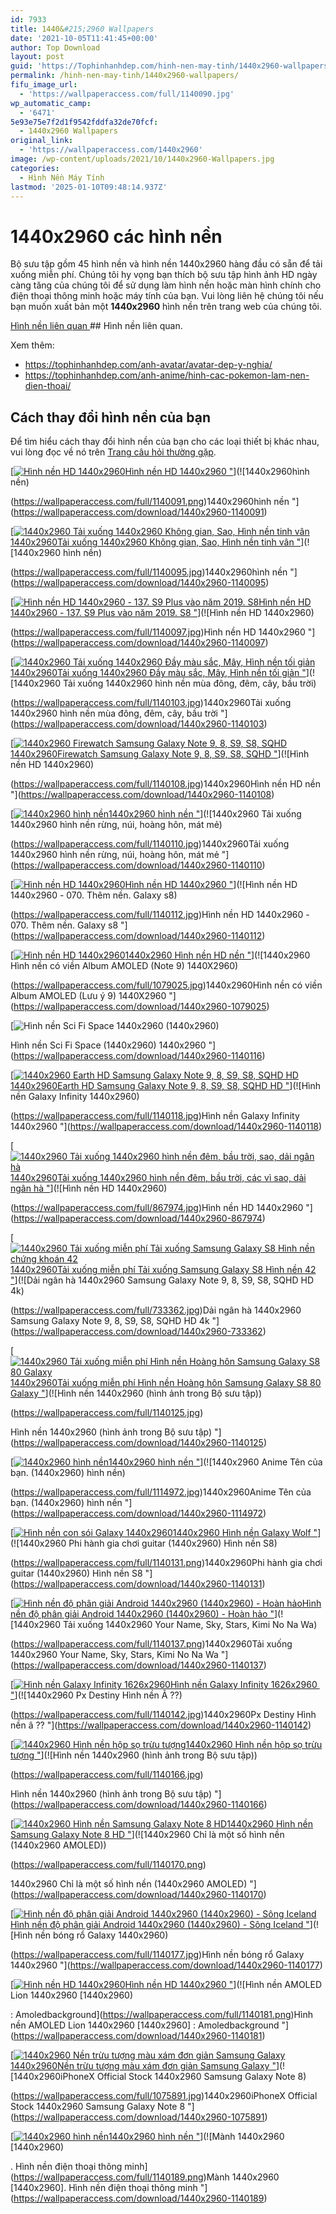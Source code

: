 ```yaml
---
id: 7933
title: 1440&#215;2960 Wallpapers
date: '2021-10-05T11:41:45+00:00'
author: Top Download
layout: post
guid: 'https://Tophinhanhdep.com/hinh-nen-may-tinh/1440x2960-wallpapers/'
permalink: /hinh-nen-may-tinh/1440x2960-wallpapers/
fifu_image_url:
  - 'https://wallpaperaccess.com/full/1140090.jpg'
wp_automatic_camp:
  - '6471'
5e93e75e7f2d1f9542fddfa32de70fcf:
  - 1440x2960 Wallpapers
original_link:
  - 'https://wallpaperaccess.com/1440x2960'
image: /wp-content/uploads/2021/10/1440x2960-Wallpapers.jpg
categories:
  - Hình Nền Máy Tính
lastmod: '2025-01-10T09:48:14.937Z'
---
```

# 1440x2960 ​​các hình nền

Bộ sưu tập gồm 45 hình nền và hình nền 1440x2960 ​​hàng đầu có sẵn để tải xuống miễn phí. Chúng tôi hy vọng bạn thích bộ sưu tập hình ảnh HD ngày càng tăng của chúng tôi để sử dụng làm hình nền hoặc màn hình chính cho điện thoại thông minh hoặc máy tính của bạn. Vui lòng liên hệ chúng tôi nếu bạn muốn xuất bản một **1440x2960** hình nền trên trang web của chúng tôi.

[Hình nền liên quan ](#related) ## Hình nền liên quan.

   
 Xem thêm:

   
- <https://tophinhanhdep.com/anh-avatar/avatar-dep-y-nghia/>
- <https://tophinhanhdep.com/anh-anime/hinh-cac-pokemon-lam-nen-dien-thoai/>

## Cách thay đổi hình nền của bạn

Để tìm hiểu cách thay đổi hình nền của bạn cho các loại thiết bị khác nhau, vui lòng đọc về nó trên [Trang câu hỏi thường gặp](https://tophinhanhdep.com/faq/).

  
[[![Hình nền HD 1440x2960](https://wallpaperaccess.com/full/1140090.jpg)Hình nền HD 1440x2960 ​​"](https://wallpaperaccess.com/download/1440x2960-1140090)](![1440x2960 ​​hình nền)

(https://wallpaperaccess.com/full/1140091.png)1440x2960 ​​hình nền "](https://wallpaperaccess.com/download/1440x2960-1140091)

[[![1440x2960 ​​Tải xuống 1440x2960 ​​Không gian, Sao, Hình nền tinh vân](https://wallpaperaccess.com/full/1140092.jpg)1440x2960 ​​Tải xuống 1440x2960 ​​Không gian, Sao, Hình nền tinh vân "](https://wallpaperaccess.com/download/1440x2960-1140092)](![1440x2960 ​​hình nền)

(https://wallpaperaccess.com/full/1140095.jpg)1440x2960 ​​hình nền "](https://wallpaperaccess.com/download/1440x2960-1140095)

[[![Hình nền HD 1440x2960 ​​- 137. S9 Plus vào năm 2019. S8](https://wallpaperaccess.com/full/1140096.jpg)Hình nền HD 1440x2960 ​​- 137. S9 Plus vào năm 2019. S8 "](https://wallpaperaccess.com/download/1440x2960-1140096)](![Hình nền HD 1440x2960)

(https://wallpaperaccess.com/full/1140097.jpg)Hình nền HD 1440x2960 ​​"](https://wallpaperaccess.com/download/1440x2960-1140097)

[[![1440x2960 ​​Tải xuống 1440x2960 ​​Đầy màu sắc, Mây, Hình nền tối giản](https://wallpaperaccess.com/full/1140098.png)1440x2960 ​​Tải xuống 1440x2960 ​​Đầy màu sắc, Mây, Hình nền tối giản "](https://wallpaperaccess.com/download/1440x2960-1140098)](![1440x2960 ​​Tải xuống 1440x2960 ​​hình nền mùa đông, đêm, cây, bầu trời)

(https://wallpaperaccess.com/full/1140103.jpg)1440x2960 ​​Tải xuống 1440x2960 ​​hình nền mùa đông, đêm, cây, bầu trời "](https://wallpaperaccess.com/download/1440x2960-1140103)

[[![1440x2960 ​​Firewatch Samsung Galaxy Note 9, 8, S9, S8, SQHD](https://wallpaperaccess.com/full/1140106.jpg)1440x2960 ​​Firewatch Samsung Galaxy Note 9, 8, S9, S8, SQHD "](https://wallpaperaccess.com/download/1440x2960-1140106)](![Hình nền HD 1440x2960)

(https://wallpaperaccess.com/full/1140108.jpg)1440x2960 ​​Hình nền HD nền "](https://wallpaperaccess.com/download/1440x2960-1140108)

[[![1440x2960 ​​hình nền](https://wallpaperaccess.com/full/1140109.jpg)1440x2960 ​​hình nền "](https://wallpaperaccess.com/download/1440x2960-1140109)](![1440x2960 ​​Tải xuống 1440x2960 ​​hình nền rừng, núi, hoàng hôn, mát mẻ)

(https://wallpaperaccess.com/full/1140110.jpg)1440x2960 ​​Tải xuống 1440x2960 ​​hình nền rừng, núi, hoàng hôn, mát mẻ "](https://wallpaperaccess.com/download/1440x2960-1140110)

[[![Hình nền HD 1440x2960](https://wallpaperaccess.com/full/1140111.jpg)Hình nền HD 1440x2960 ​​"](https://wallpaperaccess.com/download/1440x2960-1140111)](![Hình nền HD 1440x2960 ​​- 070. Thêm nền.  Galaxy s8)

(https://wallpaperaccess.com/full/1140112.jpg)Hình nền HD 1440x2960 ​​- 070. Thêm nền. Galaxy s8 "](https://wallpaperaccess.com/download/1440x2960-1140112)

[[![Hình nền HD 1440x2960](https://wallpaperaccess.com/full/1140113.jpg)1440x2960 ​​Hình nền HD nền "](https://wallpaperaccess.com/download/1440x2960-1140113)](![1440x2960 ​​Hình nền có viền Album AMOLED (Note 9) 1440X2960)

(https://wallpaperaccess.com/full/1079025.jpg)1440x2960 ​​Hình nền có viền Album AMOLED (Lưu ý 9) 1440X2960 "](https://wallpaperaccess.com/download/1440x2960-1079025)

[![Hình nền Sci Fi Space 1440x2960 ​​(1440x2960)](https://wallpaperaccess.com/full/1140116.jpg)

Hình nền Sci Fi Space (1440x2960) 1440x2960 ​​"](https://wallpaperaccess.com/download/1440x2960-1140116)

[[![1440x2960 ​​Earth HD Samsung Galaxy Note 9, 8, S9, S8, SQHD HD](https://wallpaperaccess.com/full/1140117.jpg)1440x2960 ​​Earth HD Samsung Galaxy Note 9, 8, S9, S8, SQHD HD "](https://wallpaperaccess.com/download/1440x2960-1140117)](![Hình nền Galaxy Infinity 1440x2960)

(https://wallpaperaccess.com/full/1140118.jpg)Hình nền Galaxy Infinity 1440x2960 ​​"](https://wallpaperaccess.com/download/1440x2960-1140118)

[[![1440x2960 ​​Tải xuống 1440x2960 ​​hình nền đêm, bầu trời, sao, dải ngân hà](https://wallpaperaccess.com/full/1114950.jpg)1440x2960 ​​Tải xuống 1440x2960 ​​hình nền đêm, bầu trời, các vì sao, dải ngân hà "](https://wallpaperaccess.com/download/1440x2960-1114950)](![Hình nền HD 1440x2960)

(https://wallpaperaccess.com/full/867974.jpg)Hình nền HD 1440x2960 ​​"](https://wallpaperaccess.com/download/1440x2960-867974)

[[![1440x2960 ​​Tải xuống miễn phí Tải xuống Samsung Galaxy S8 Hình nền chứng khoán 42](https://wallpaperaccess.com/full/1140122.jpg)1440x2960 ​​Tải xuống miễn phí Tải xuống Samsung Galaxy S8 Hình nền 42 "](https://wallpaperaccess.com/download/1440x2960-1140122)](![Dải ngân hà 1440x2960 ​​Samsung Galaxy Note 9, 8, S9, S8, SQHD HD 4k)

(https://wallpaperaccess.com/full/733362.jpg)Dải ngân hà 1440x2960 ​​Samsung Galaxy Note 9, 8, S9, S8, SQHD HD 4k "](https://wallpaperaccess.com/download/1440x2960-733362)

[[![1440x2960 ​​Tải xuống miễn phí Hình nền Hoàng hôn Samsung Galaxy S8 80 Galaxy](https://wallpaperaccess.com/full/1114970.jpg)1440x2960 ​​Tải xuống miễn phí Hình nền Hoàng hôn Samsung Galaxy S8 80 Galaxy "](https://wallpaperaccess.com/download/1440x2960-1114970)](![Hình nền 1440x2960 ​​(hình ảnh trong Bộ sưu tập))

(https://wallpaperaccess.com/full/1140125.jpg)

Hình nền 1440x2960 ​​(hình ảnh trong Bộ sưu tập) "](https://wallpaperaccess.com/download/1440x2960-1140125)

[[![1440x2960 ​​hình nền](https://wallpaperaccess.com/full/1140127.jpg)1440x2960 ​​hình nền "](https://wallpaperaccess.com/download/1440x2960-1140127)](![1440x2960 ​​Anime Tên của bạn.  (1440x2960) hình nền)

(https://wallpaperaccess.com/full/1114972.jpg)1440x2960 ​​Anime Tên của bạn. (1440x2960) hình nền "](https://wallpaperaccess.com/download/1440x2960-1114972)

[[![Hình nền con sói Galaxy 1440x2960](https://wallpaperaccess.com/full/1140129.jpg)1440x2960 ​​Hình nền Galaxy Wolf "](https://wallpaperaccess.com/download/1440x2960-1140129)](![1440x2960 ​​Phi hành gia chơi guitar (1440x2960) Hình nền S8)

(https://wallpaperaccess.com/full/1140131.png)1440x2960 ​​Phi hành gia chơi guitar (1440x2960) Hình nền S8 "](https://wallpaperaccess.com/download/1440x2960-1140131)

[[![Hình nền độ phân giải Android 1440x2960 ​​(1440x2960) - Hoàn hảo](https://wallpaperaccess.com/full/1140135.jpg)Hình nền độ phân giải Android 1440x2960 ​​(1440x2960) - Hoàn hảo "](https://wallpaperaccess.com/download/1440x2960-1140135)](![1440x2960 ​​Tải xuống 1440x2960 ​​Your Name, Sky, Stars, Kimi No Na Wa)

(https://wallpaperaccess.com/full/1140137.png)1440x2960 ​​Tải xuống 1440x2960 ​​Your Name, Sky, Stars, Kimi No Na Wa "](https://wallpaperaccess.com/download/1440x2960-1140137)

[[![Hình nền Galaxy Infinity 1626x2960](https://wallpaperaccess.com/full/1139218.jpg)Hình nền Galaxy Infinity 1626x2960 ​​"](https://wallpaperaccess.com/download/1440x2960-1139218)](![1440x2960 ​​Px Destiny Hình nền Ã ??)

(https://wallpaperaccess.com/full/1140142.jpg)1440x2960 ​​Px Destiny Hình nền â ?? "](https://wallpaperaccess.com/download/1440x2960-1140142)

[[![1440x2960 ​​Hình nền hộp sọ trừu tượng](https://wallpaperaccess.com/full/1140160.jpg)1440x2960 ​​Hình nền hộp sọ trừu tượng "](https://wallpaperaccess.com/download/1440x2960-1140160)](![Hình nền 1440x2960 ​​(hình ảnh trong Bộ sưu tập))

(https://wallpaperaccess.com/full/1140166.jpg)

Hình nền 1440x2960 ​​(hình ảnh trong Bộ sưu tập) "](https://wallpaperaccess.com/download/1440x2960-1140166)

[[![1440x2960 ​​Hình nền Samsung Galaxy Note 8 HD](https://wallpaperaccess.com/full/797974.jpg)1440x2960 ​​Hình nền Samsung Galaxy Note 8 HD "](https://wallpaperaccess.com/download/1440x2960-797974)](![1440x2960 ​​Chỉ là một số hình nền (1440x2960 ​​AMOLED))

(https://wallpaperaccess.com/full/1140170.png)

1440x2960 ​​Chỉ là một số hình nền (1440x2960 ​​AMOLED) "](https://wallpaperaccess.com/download/1440x2960-1140170)

[[![Hình nền độ phân giải Android 1440x2960 ​​(1440x2960) - Sông Iceland](https://wallpaperaccess.com/full/1140173.jpg)Hình nền độ phân giải Android 1440x2960 ​​(1440x2960) - Sông Iceland "](https://wallpaperaccess.com/download/1440x2960-1140173)](![Hình nền bóng rổ Galaxy 1440x2960)

(https://wallpaperaccess.com/full/1140177.jpg)Hình nền bóng rổ Galaxy 1440x2960 ​​"](https://wallpaperaccess.com/download/1440x2960-1140177)

[[![Hình nền HD 1440x2960](https://wallpaperaccess.com/full/1140179.jpg)Hình nền HD 1440x2960 ​​"](https://wallpaperaccess.com/download/1440x2960-1140179)](![Hình nền AMOLED Lion 1440x2960 [1440x2960)

 : Amoledbackground](https://wallpaperaccess.com/full/1140181.png)Hình nền AMOLED Lion 1440x2960 \[1440x2960\] : Amoledbackground "](https://wallpaperaccess.com/download/1440x2960-1140181)

[[![1440x2960 ​​Nền trừu tượng màu xám đơn giản Samsung Galaxy](https://wallpaperaccess.com/full/1140184.jpg)1440x2960 ​​Nền trừu tượng màu xám đơn giản Samsung Galaxy "](https://wallpaperaccess.com/download/1440x2960-1140184)](![1440x2960 ​​iPhoneX Official Stock 1440x2960 ​​Samsung Galaxy Note 8)

(https://wallpaperaccess.com/full/1075891.jpg)1440x2960 ​​iPhoneX Official Stock 1440x2960 ​​Samsung Galaxy Note 8 "](https://wallpaperaccess.com/download/1440x2960-1075891)

[[![1440x2960 ​​hình nền](https://wallpaperaccess.com/full/1140188.jpg)1440x2960 ​​hình nền "](https://wallpaperaccess.com/download/1440x2960-1140188)](![Mành 1440x2960 [1440x2960)

.  Hình nền điện thoại thông minh](https://wallpaperaccess.com/full/1140189.png)Mành 1440x2960 \[1440x2960\]. Hình nền điện thoại thông minh "](https://wallpaperaccess.com/download/1440x2960-1140189)
